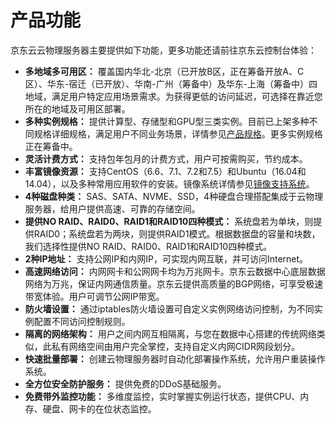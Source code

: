# 产品功能

京东云云物理服务器主要提供如下功能，更多功能还请前往京东云控制台体验：

- **多地域多可用区：**
覆盖国内华北-北京（已开放B区，正在筹备开放A、C区）、华东-宿迁（已开放）、华南-广州（筹备中）及华东-上海（筹备中）四地域，满足用户特定应用场景需求。为获得更低的访问延迟，可选择在靠近您所在的地域及可用区部署。
- **多种实例规格：**
提供计算型、存储型和GPU型三类实例。目前已上架多种不同规格详细规格，满足用户不同业务场景，详情参见[产品规格](../Introduction/Specifications.md)。更多实例规格正在筹备中。
- **灵活计费方式：**
支持包年包月的计费方式，用户可按需购买，节约成本。
- **丰富镜像资源：**
支持CentOS（6.6、7.1、7.2和7.5）和Ubuntu（16.04和14.04），以及多种常用应用软件的安装。镜像系统详情参见[镜像支持系统](../Operation-Guide/Image/Description-Image.md)。
- **4种磁盘种类：**
SAS、SATA、NVME、SSD，4种硬盘合理搭配集成于云物理服务器，给用户提供高速、可靠的存储空间。
- **提供NO RAID、RAID0、RAID1和RAID10四种模式：**
系统盘若为单块，则提供RAID0；系统盘若为两块，则提供RAID1模式。根据数据盘的容量和块数，我们选择性提供NO RAID、RAID0、RAID1和RAID10四种模式。
- **2种IP地址：**
支持公网IP和内网IP，可实现内网互联，并可访问Internet。
- **高速网络访问：**
内网网卡和公网网卡均为万兆网卡。京东云数据中心底层数据网络为万兆，保证内网通信质量。京东云提供高质量的BGP网络，可享受极速带宽体验。用户可调节公网IP带宽。
- **防火墙设置：**
通过iptables防火墙设置可自定义实例网络访问控制，为不同实例配置不同访问控制规则。
- **隔离的网络架构：**
用户之间内网互相隔离，与您在数据中心搭建的传统网络类似，此私有网络空间由用户完全掌控，支持自定义内网CIDR网段划分。
- **快速批量部署：**
创建云物理服务器时自动化部署操作系统，允许用户重装操作系统。
- **全方位安全防护服务：**
提供免费的DDoS基础服务。
- **免费带外监控功能：**
多维度监控，实时掌握实例运行状态，提供CPU、内存、硬盘、网卡的在位状态监控。
